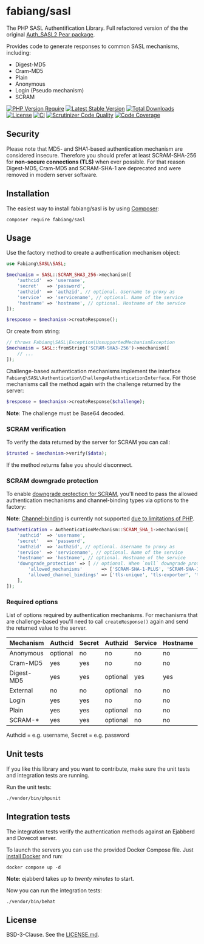 # fabiang/sasl

The PHP SASL Authentification Library.
Full refactored version of the the original [Auth_SASL2 Pear package](http://pear.php.net/package/Auth_SASL2/).

Provides code to generate responses to common SASL mechanisms, including:

* Digest-MD5
* Cram-MD5
* Plain
* Anonymous
* Login (Pseudo mechanism)
* SCRAM

[![PHP Version Require](https://poser.pugx.org/fabiang/sasl/require/php)](https://packagist.org/packages/fabiang/sasl)
[![Latest Stable Version](https://poser.pugx.org/fabiang/sasl/v/stable.svg)](https://packagist.org/packages/fabiang/sasl)
[![Total Downloads](https://poser.pugx.org/fabiang/sasl/downloads.svg)](https://packagist.org/packages/fabiang/sasl)
[![License](https://poser.pugx.org/fabiang/sasl/license.svg)](https://packagist.org/packages/fabiang/sasl)
[![CI](https://github.com/fabiang/sasl/actions/workflows/ci.yml/badge.svg?branch=develop)](https://github.com/fabiang/sasl/actions/workflows/ci.yml)
[![Scrutinizer Code Quality](https://scrutinizer-ci.com/g/fabiang/sasl/badges/quality-score.png?b=develop)](https://scrutinizer-ci.com/g/fabiang/sasl/?branch=develop)
[![Code Coverage](https://scrutinizer-ci.com/g/fabiang/sasl/badges/coverage.png?b=develop)](https://scrutinizer-ci.com/g/fabiang/sasl/?branch=develop)

## Security

Please note that MD5- and SHA1-based authentication mechanism are considered insecure.
Therefore you should prefer at least SCRAM-SHA-256 for **non-secure connections (TLS)** when ever possible.
For that reason Digest-MD5, Cram-MD5 and SCRAM-SHA-1 are deprecated and were removed in modern server software.

## Installation

The easiest way to install fabiang/sasl is by using [Composer](https://getcomposer.org):

```
composer require fabiang/sasl
```

## Usage

Use the factory method to create a authentication mechanism object:

```php
use Fabiang\SASL\SASL;

$mechanism = SASL::SCRAM_SHA3_256->mechanism([
    'authcid'  => 'username',
    'secret'   => 'password',
    'authzid'  => 'authzid', // optional. Username to proxy as
    'service'  => 'servicename', // optional. Name of the service
    'hostname' => 'hostname', // optional. Hostname of the service
]);

$response = $mechanism->createResponse();
```

Or create from string:

```php
// throws Fabiang\SASL\Exception\UnsupportedMechanismException
$mechanism = SASL::fromString('SCRAM-SHA3-256')->mechanism([
    // ...
]);
```

Challenge-based authentication mechanisms implement the interface
`Fabiang\SASL\Authentication\ChallengeAuthenticationInterface`.
For those mechanisms call the method again with the challenge returned by the server:

```php
$response = $mechanism->createResponse($challenge);
```

**Note**: The challenge must be Base64 decoded.

### SCRAM verification

To verify the data returned by the server for SCRAM you can call:

```php
$trusted = $mechanism->verify($data);
```

If the method returns false you should disconnect.

### SCRAM downgrade protection

To enable [downgrade protection for SCRAM](https://xmpp.org/extensions/xep-0474.html), you'll need to pass
the allowed authentication mechanisms and channel-binding types via options to the factory:

**Note**: [Channel-binding](https://en.wikipedia.org/wiki/Salted_Challenge_Response_Authentication_Mechanism#Channel_binding)
is currently not supported [due to limitations of PHP](https://github.com/php/php-src/issues/16766).

```php
$authentication = AuthenticationMechanism::SCRAM_SHA_1->mechanism([
    'authcid'  => 'username',
    'secret'   => 'password',
    'authzid'  => 'authzid', // optional. Username to proxy as
    'service'  => 'servicename', // optional. Name of the service
    'hostname' => 'hostname', // optional. Hostname of the service
    'downgrade_protection' => [ // optional. When `null` downgrade protection string from server won't be validated
        'allowed_mechanisms'       => ['SCRAM-SHA-1-PLUS', 'SCRAM-SHA-1'], // allowed mechanisms by the server
        'allowed_channel_bindings' => ['tls-unique', 'tls-exporter', 'tls-server-end-point'], // allowed channel-binding types by the server
    ],
]);
```

### Required options

List of options required by authentication mechanisms.
For mechanisms that are challenge-based you'll need to call `createResponse()`
again and send the returned value to the server.

| Mechanism  | Authcid  | Secret | Authzid  | Service | Hostname |     | Challenge |
| ---------- | -------- | ------ | -------- | ------- | -------- | --- | --------- |
| Anonymous  | optional | no     | no       | no      | no       |     | no        |
| Cram-MD5   | yes      | yes    | no       | no      | no       |     | yes       |
| Digest-MD5 | yes      | yes    | optional | yes     | yes      |     | yes       |
| External   | no       | no     | optional | no      | no       |     | no        |
| Login      | yes      | yes    | no       | no      | no       |     | no        |
| Plain      | yes      | yes    | optional | no      | no       |     | no        |
| SCRAM-*    | yes      | yes    | optional | no      | no       |     | yes       |

Authcid = e.g. username, Secret = e.g. password

## Unit tests

If you like this library and you want to contribute, make sure the unit tests
and integration tests are running.

Run the unit tests:

```
./vendor/bin/phpunit
```

## Integration tests

The integration tests verify the authentication methods against an Ejabberd and Dovecot server.

To launch the servers you can use the provided Docker Compose file.
Just [install Docker](https://www.docker.com/get-started/) and run:

```
docker compose up -d
```

**Note:** ejabberd takes up to *twenty minutes* to start.

Now you can run the integration tests:

```
./vendor/bin/behat
```

## License

BSD-3-Clause. See the [LICENSE.md](LICENSE.md).

